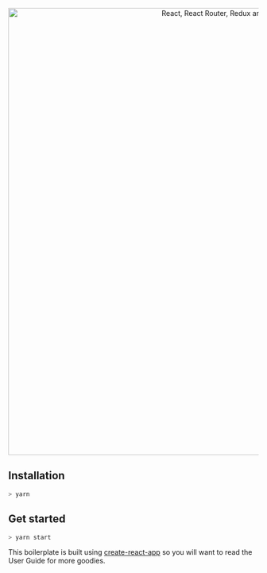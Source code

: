 <p align="center"><a href="https://medium.com/@notrab/getting-started-with-create-react-app-redux-react-router-redux-thunk-d6a19259f71f"><img src="https://i.imgur.com/PATsTx2.png" title="View tutorial" alt="React, React Router, Redux and Redux Thunk" width="900"></a></p>

## Installation

```bash
> yarn
```

## Get started

```bash
> yarn start
```

This boilerplate is built using [create-react-app](https://github.com/facebook/create-react-app) so you will want to read the User Guide for more goodies.
